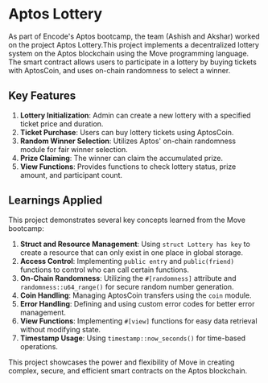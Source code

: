 # Aptos Lottery

As part of Encode's Aptos bootcamp, the team (Ashish and Akshar) worked on the project Aptos Lottery.This project implements a decentralized lottery system on the Aptos blockchain using the Move programming language. The smart contract allows users to participate in a lottery by buying tickets with AptosCoin, and uses on-chain randomness to select a winner.

## Key Features

1. **Lottery Initialization**: Admin can create a new lottery with a specified ticket price and duration.
2. **Ticket Purchase**: Users can buy lottery tickets using AptosCoin.
3. **Random Winner Selection**: Utilizes Aptos' on-chain randomness module for fair winner selection.
4. **Prize Claiming**: The winner can claim the accumulated prize.
5. **View Functions**: Provides functions to check lottery status, prize amount, and participant count.

## Learnings Applied

This project demonstrates several key concepts learned from the Move bootcamp:

1. **Struct and Resource Management**: Using `struct Lottery has key` to create a resource that can only exist in one place in global storage.
2. **Access Control**: Implementing `public entry` and `public(friend)` functions to control who can call certain functions.
3. **On-Chain Randomness**: Utilizing the `#[randomness]` attribute and `randomness::u64_range()` for secure random number generation.
4. **Coin Handling**: Managing AptosCoin transfers using the `coin` module.
5. **Error Handling**: Defining and using custom error codes for better error management.
6. **View Functions**: Implementing `#[view]` functions for easy data retrieval without modifying state.
7. **Timestamp Usage**: Using `timestamp::now_seconds()` for time-based operations.

This project showcases the power and flexibility of Move in creating complex, secure, and efficient smart contracts on the Aptos blockchain.

<!-- # Lottery Psuedocode

- Initialize lottery 
    - define structure to store participants, prize, winner
    - initialize lottery with a minimum ticket prize

- Buy ticket
    - users can by tickets by sending Aptos coins to the lottery contract
    - add user's address to the participants list and increase the total prize

- Draw winner
    - ensure lottery has at least three participants
    - use aptos on-chain randomness modulte to select a winner from the participants list
    - transfer the total prize to the winner's address

- End lottery
    - mark lottery as ended -->
